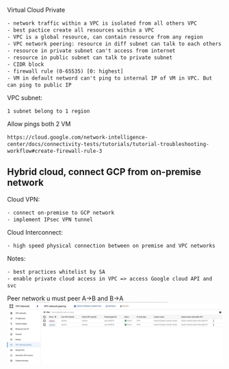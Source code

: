 Virtual Cloud Private

    - network traffic within a VPC is isolated from all others VPC
    - best pactice create all resources within a VPC
    - VPC is a global resource, can contain resource from any region
    - VPC network peering: resource in diff subnet can talk to each others 
    - resource in private subnet can't access from internet
    - resource in public subnet can talk to private subnet
    - CIDR block
    - firewall rule (0-65535) [0: highest]
    - VM in default netword can't ping to internal IP of VM in VPC. But can ping to public IP

VPC subnet:

    1 subnet belong to 1 region

Allow pings both 2 VM

    https://cloud.google.com/network-intelligence-center/docs/connectivity-tests/tutorials/tutorial-troubleshooting-workflow#create-firewall-rule-3

## Hybrid cloud, connect GCP from on-premise network

Cloud VPN:

    - connect on-premise to GCP network
    - implement IPsec VPN tunnel

Cloud Interconnect:

    - high speed physical connection between on premise and VPC networks

Notes:

    - best practices whitelist by SA
    - enable private cloud access in VPC => access Google cloud API and svc

Peer network u must peer A->B and B->A
![Alt text](./imgs/peernetwork.jpeg?raw=true "Title")

    



    
    
